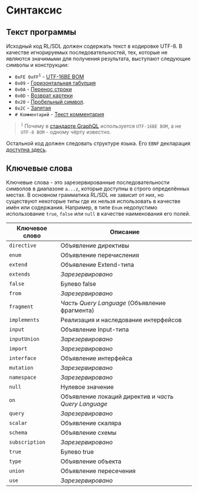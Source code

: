 # Синтаксис

## Текст программы

Исходный код RL/SDL должен содержать текст в кодировке UTF-8. 
В качестве игнорируемых последовательностей, тех, которые не являются значимыми для получения 
результата, выступают следующие символы и конструкции:

- `0xFE 0xFF`<sup>`1`</sup> - [UTF-16BE BOM](https://ru.wikipedia.org/wiki/%D0%9C%D0%B0%D1%80%D0%BA%D0%B5%D1%80_%D0%BF%D0%BE%D1%81%D0%BB%D0%B5%D0%B4%D0%BE%D0%B2%D0%B0%D1%82%D0%B5%D0%BB%D1%8C%D0%BD%D0%BE%D1%81%D1%82%D0%B8_%D0%B1%D0%B0%D0%B9%D1%82%D0%BE%D0%B2)
- `0x09` - [Горизонтальная табулция](https://ru.wikipedia.org/wiki/%D0%A2%D0%B0%D0%B1%D1%83%D0%BB%D1%8F%D1%86%D0%B8%D1%8F)
- `0x0A` - [Перенос строки](https://ru.wikipedia.org/wiki/%D0%9F%D0%B5%D1%80%D0%B5%D0%B2%D0%BE%D0%B4_%D1%81%D1%82%D1%80%D0%BE%D0%BA%D0%B8)
- `0x0D` - [Возврат картеки](https://ru.wikipedia.org/wiki/%D0%92%D0%BE%D0%B7%D0%B2%D1%80%D0%B0%D1%82_%D0%BA%D0%B0%D1%80%D0%B5%D1%82%D0%BA%D0%B8)
- `0x20` - [Пробельный символ](https://ru.wikipedia.org/wiki/%D0%9F%D1%80%D0%BE%D0%B1%D0%B5%D0%BB).
- `0x2C` - [Запятая](https://ru.wikipedia.org/wiki/%D0%97%D0%B0%D0%BF%D1%8F%D1%82%D0%B0%D1%8F)
- `# Комментарий` - [Текст комментария](/sdl/comments)

> <sup>`1`</sup> Почему в [стандарте GraphQL](http://facebook.github.io/graphql/October2016/#UnicodeBOM) 
используется `UTF-16BE BOM`, а не `UTF-8 BOM` - одному чёрту известно.

Остальной код должен следовать структуре языка. Его `EBNF` декларация [доступна здесь](/extra/grammar).

## Ключевые слова

Ключевые слова - это зарезервированные последовательности символов в диапазоне `a...z`, которые доступны в строго определённых местах. В основном грамматика RL/SDL не зависит от них, но существуют некоторые типы где их нельзя использовать в качестве имён или содержания. Например, в типе `Enum` недопустимо использование `true`, `false` или 
`null` в качестве наименования его полей.

| Ключевое слово            | Описание                                                      |
|---------------------------|---------------------------------------------------------------|
| `directive`               | Объявление директивы                                          |
| `enum`                    | Объявление перечисления                                       |
| `extend`                  | Объявление Extend-типа                                        |
| `extends`                 | _Зарезервировано_                                             |
| `false`                   | Булево false                                                  |
| `from`                    | _Зарезервировано_                                             |
| `fragment`                |  _Часть Query Language_ (Объявление фрагмента)                |
| `implements`              | Реализация и наследование интерфейсов                         |
| `input`                   | Объявление Input-типа                                         |
| `inputUnion`              | _Зарезервировано_                                             |
| `import`                  | _Зарезервировано_                                             |
| `interface`               | Объявление интерфейса                                         |
| `mutation`                | _Зарезервировано_                                             |
| `namespace`               | _Зарезервировано_                                             |
| `null`                    | Нулевое значение                                              |
| `on`                      | Объявление локаций директив и _часть Query Language_          |
| `query`                   | _Зарезервировано_                                             |
| `scalar`                  | Объявление скаляра                                            |
| `schema`                  | Объявление схемы                                              |
| `subscription`            | _Зарезервировано_                                             |
| `true`                    | Булево true                                                   |
| `type`                    | Объявление объекта                                            |
| `union`                   | Объявление пересечения                                        |
| `use`                     | _Зарезервировано_                                             |
